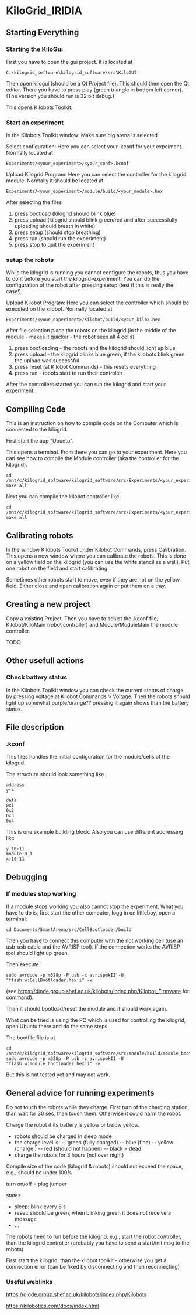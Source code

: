 # KiloGrid_IRIDIA

## Starting Everything 

### Starting the KiloGui

First you have to open the gui project. It is located at 

```
C:\kilogrid_software\kilogrid_software\src\KiloGUI
```

Then open kilogui (should be a Qt Project file). 
This should then open the Qt editor. 
There you have to press play (green triangle in bottom left corner).
(The version you should run is 32 bit debug.) 

This opens Kilobots Toolkit.


### Start an experiment

In the Kilobots Toolkit window:
Make sure big arena is selected. 

Select configuration:
Here you can select your .kconf for your expeiment. Normally located at

```
Experiments/<your_experiment>/<your_conf>.kconf
```

Upload Kilogrid Program:
Here you can select the controller for the kilogrid module. Normally it should be located at 

```
Experiments/<your_experiment>/module/build/<your_module>.hex
```

After selecting the files 
1. press bootload (kilogrid should blink blue)
2. press upload (kilogrid should blink green/red and after successfully uploading should breath in white)
3. press setup (should stop breathing)
4. press run (should run the experiment)
5. press stop to quit the experiment 

### setup the robots

While the kilogrid is running you cannot configure the robots, thus you have to do it before you start the kilogrid-experiment.
You can do the configuration of the robot after pressing setup (test if this is really the case!).

Upload Kilobot Program:
Here you can select the controller which should be executed on the kilobot. Normally located at

```
Experiments/<your_experiment>/Kilobot/build/<your_kilo>.hex
```

After file selection place the robots on the kilogrid (in the middle of the module - makes it quicker - the robot sees all 4 cells).

1. press bootloading - the robots and the kilogrid should light up blue
2. press upload - the kilogrid blinks blue green, if the kilobots blink green the upload was successful 
3. press reset (at Kilobot Commands) - this resets everything 
4. press run - robots start to run their controller 

After the controllers started you can run the kilogrid and start your experiment.


## Compiling Code 
This is an instruction on how to compile code on the Computer which is connected to the kilogrid.

First start the app "Ubuntu".

This opens a terminal.
From there you can go to your experiment.
Here you can see how to compile the Module controller (aka the controller for the kilogrid).

```
cd /mnt/c/kilogrid_software/kilogrid_software/src/Experiments/<your_experiment>/Module/
make all
```

Next you can compile the kilobot controller like

```
cd /mnt/c/kilogrid_software/kilogrid_software/src/Experiments/<your_experiment>/Kilobot/
make all
```

## Calibrating robots
In the window Kilobots Toolkit under Kilobot Commands, press Calibration. 
This opens a new window where you can calibrate the robots. 
This is done on a yellow field on the kilogrid (you can use the white stencil as a wall). 
Put one robot on the field and start calibrating. 

Sometimes other robots start to move, even if they are not on the yellow field. 
Either close and open calibration again or put them on a tray. 

## Creating a new project 
Copy a existing Project. 
Then you have to adjust the .kconf file, Kilobot/KiloMain (robot controller) and Module/ModuleMain the module controller.  

TODO



## Other usefull actions 
### Check battery status
In the Kilobots Toolkit window you can check the current status of charge by pressing voltage at Kilobot Commands > Voltage. Then the robots should light up somewhat purple/orange?? pressing it again shows than the battery status. 



## File description

### .kconf 
This files handles the initial configuration for the module/cells of the kilogrid.

The structure should look something like 

```
address
y:4

data 
0x1
0x2
0x3
0x4

```

This is one example building block. 
Also you can use different addressing like 

```
y:10-11
module:0-1
x:10-11
```

## Debugging 

### If modules stop working
If a module stops working you also cannot stop the experiment. 
What you have to do is, first start the other computer, logg in on littleboy, open a terminal:

```
cd Documents/SmartArena/src/CellBootloader/build
```

Then you have to connect this computer with the not working cell (use an usb-usb cable and the AVRISP tool).
If the connection works the AVRISP tool should light up green. 

Then execute 

```
sudo avrdude -p m328p -P usb -c avrispmkII -U "flash:w:CellBootloader.hex:i" -v 
```

(see https://diode.group.shef.ac.uk/kilobots/index.php/Kilobot_Firmware for command).

Then it should bootload/reset the module and it should work again. 

What can be tried is using the PC which is used for controlling the kilogrid, open Ubuntu there and do the same steps.

The bootfile file is at 

```
cd /mnt/c/kilogrid_software/kilogrid_software/src/module/build/module_bootloader.hex
sudo avrdude -p m328p -P usb -c avrispmkII -U "flash:w:module_bootloader.hex:i" -v
```

But this is not tested yet and may not work. 

## General advice for running experiments 

Do not touch the robots while they charge. First turn of the charging station, than wait for 30 sec, than touch them. Otherwise it could harm the robot.

Charge the robot if its battery is yellow or below yellow. 
- robots should be charged in sleep mode
- the charge level is: 
-- green (fully charged)
-- blue (fine)
-- yellow (charge!)
-- red (should not happen)
-- black = dead
- charge the robots for 3 hours (not over night)

Compile size of the code (kilogrid & robots) should not exceed the space, e.g., should be under 100%

turn on/off = plug jumper 

states
- sleep: blink every 8 s
- reset: should be green, when blinking green it does not receive a message
- ...

The robots need to run before the kilogrid, e.g., start the robot controller, than the kilogrid controller (probably you have to send a start/init msg to the robots)

First start the kilogrid, than the kilobot toolkit - otherwise you get a connection error (can be fixed by disconnecting and then reconnecting)

### Useful weblinks

https://diode.group.shef.ac.uk/kilobots/index.php/Kilobots

https://kilobotics.com/docs/index.html


